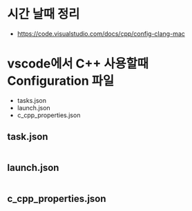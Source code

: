 # 시간 날때 정리
- https://code.visualstudio.com/docs/cpp/config-clang-mac
# vscode에서 C++ 사용할때 Configuration 파일
- tasks.json
- launch.json
- c_cpp_properties.json

## task.json
```json

```

## launch.json
```json

```

## c_cpp_properties.json
```json

```